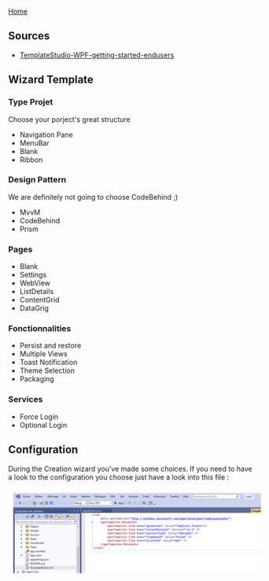 [Home](https://github.com/mabyre/docs)

## Sources

- [TemplateStudio-WPF-getting-started-endusers](https://github.com/microsoft/TemplateStudio/blob/main/docs/WPF/getting-started-endusers.md)

## Wizard Template

### Type Projet

Choose your porject's great structure

- Navigation Pane
- MenuBar
- Blank
- Ribbon

### Design Pattern

We are definitely not going to choose CodeBehind ;)

- MvvM
- CodeBehind
- Prism

### Pages

- Blank
- Settings
- WebView
- ListDetails
- ContentGrid
- DataGrig

### Fonctionnalities

- Persist and restore
- Multiple Views
- Toast Notification
- Theme Selection
- Packaging

### Services

- Force Login
- Optional Login

## Configuration

During the Creation wizard you've made some choices. If you need to have a look to the configuration you choose just have a look into this file :

<img style="margin: 10px" src="https://github.com/mabyre/docs/blob/master/WPF/images/2023-01-23_18h09_17.png" alt="Template Studio Configuration" />
